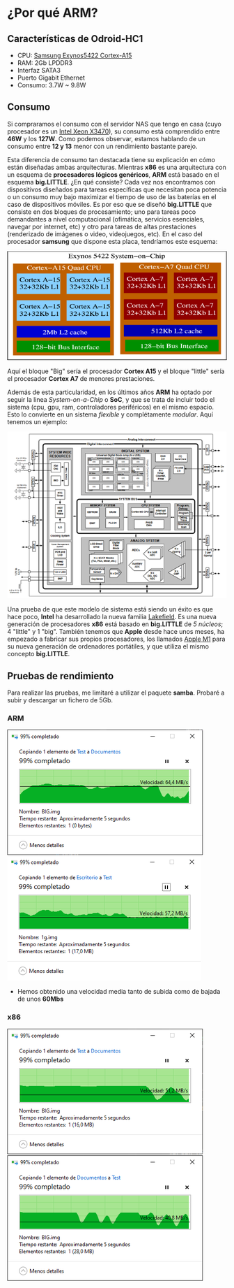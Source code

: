 # ¿Por qué ARM?
## Características de Odroid-HC1

* CPU: [Samsung Exynos5422 Cortex-A15](https://www.samsung.com/semiconductor/global.semi.static/minisite/exynos/file/solution/MobileProcessor-5-Octa-5422.pdf)
* RAM: 2Gb LPDDR3
* Interfaz SATA3
* Puerto Gigabit Ethernet
* Consumo: 3.7W ~ 9.8W

## Consumo

Si compraramos el consumo con el servidor NAS que tengo en casa (cuyo procesador es un [Intel Xeon X3470](https://ark.intel.com/content/www/es/es/ark/products/42932/intel-xeon-processor-x3470-8m-cache-2-93-ghz.html)), su consumo está comprendido entre **46W** y los **127W**. Como podemos observar, estamos hablando de un consumo entre **12 y 13** menor con un rendimiento bastante parejo.

Esta diferencia de consumo tan destacada tiene su explicación en cómo están diseñadas ambas arquitecturas. Mientras **x86** es una arquitectura con un esquema de **procesadores lógicos genéricos**, **ARM** está basado en el esquema **big.LITTLE**. ¿En qué consiste?
Cada vez nos encontramos con dispositivos diseñados para tareas específicas que necesitan poca potencia o un consumo muy bajo maximizar el tiempo de uso de las baterías en el caso de dispositivos móviles. Es por eso que se diseñó **big.LITTLE** que consiste en dos bloques de procesamiento; uno para tareas poco demandantes a nivel computacional (ofimática, servicios esenciales, navegar por internet, etc) y otro para tareas de altas prestaciones (renderizado de imágenes o video, videojuegos, etc). En el caso del procesador **samsung** que dispone esta placa, tendríamos este esquema:

![](/recursos/img/big-little.png)

Aquí el bloque "Big" sería el procesador **Cortex A15** y el bloque "little" sería el procesador **Cortex A7** de menores prestaciones.

Además de esta particularidad, en los últimos años **ARM** ha optado por seguir la linea _System-on-a-Chip_ o **SoC**, y que se trata de incluir todo el sistema (cpu, gpu, ram, controladores periféricos) en el mismo espacio. Esto lo convierte en un sistema _flexible_ y complétamente _modular_. Aquí tenemos un ejemplo:

![](/recursos/img/system-on-a-chip.png)

Una prueba de que este modelo de sistema está siendo un éxito es que hace poco, **Intel** ha desarrollado la nueva familia [Lakefield](https://ark.intel.com/content/www/es/es/ark/products/codename/81657/lakefield.html). Es una nueva generación de procesadores **x86** está basado en **big.LITTLE** de _5 núcleos_; 4 "little" y 1 "big". También tenemos que **Apple** desde hace unos meses, ha empezado a fabricar sus propios procesadores, los llamados [Apple M1](https://www.apple.com/mac/m1/) para su nueva generación de ordenadores portátiles, y que utiliza el mismo concepto **big.LITTLE**.

## Pruebas de rendimiento

Para realizar las pruebas, me limitaré a utilizar el paquete **samba**. Probaré a subir y descargar un fichero de 5Gb.

### ARM

![](/recursos/img/ARM-Descarga.png)
![](/recursos/img/ARM-Subida.png)

* Hemos obtenido una velocidad media tanto de subida como de bajada de unos **60Mbs**

### x86

![](/recursos/img/x86-Descarga.png)
![](/recursos/img/x86-Subida.png)

